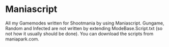 Maniascript
===========
All my Gamemodes written for Shootmania by using Maniascript. Gungame, Random and Infected are not written by extending ModeBase.Script.txt (so not how it usually should be done). You can download the scripts from maniapark.com.

